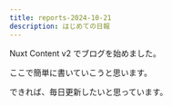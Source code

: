 ```yaml
---
title: reports-2024-10-21
description: はじめての日報
---
```


Nuxt Content v2 でブログを始めました。

ここで簡単に書いていこうと思います。

できれば、毎日更新したいと思っています。
